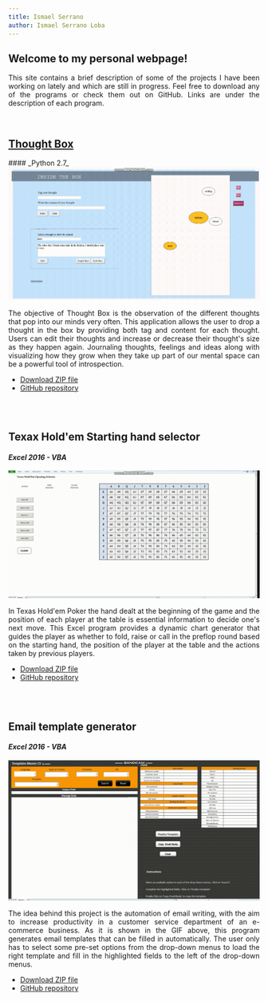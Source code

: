 ```yaml
---
title: Ismael Serrano
author: Ismael Serrano Loba
---
```


<h2><b>Welcome to my personal webpage!</b> </h2>
<p style="text-align:justify;">This site contains a brief description of some of the projects I have been working on lately and which are still in progress. Feel free to download any of the programs or check them out on GitHub. Links are under the description of each program.</p>


<p> <br> </p>
<h2> <ins>Thought Box</ins> </h2>
#### _Python 2.7_


<img src="Gifs/bandicam-2020-06-14-22-51-39-204.gif" alt="Thought_Box">

<p style="text-align:justify;">The objective of Thought Box is the observation of the different thoughts that pop into our minds very often. This application allows the user to drop a thought in the box by providing both tag and content for each thought. Users can edit their thoughts and increase or decrease their thought's size as they happen again. Journaling thoughts, feelings and ideas along with visualizing how they grow when they take up part of our mental space can be a powerful tool of introspection. </p>

- [Download ZIP file](https://github.com/Ismael-Serrano/Thought-Box/archive/master.zip)
- [GitHub repository](https://github.com/Ismael-Serrano/Thought-Box.git) 
<p> <br> <br> </p>

## Texax Hold'em Starting hand selector
#### _Excel 2016 - VBA_


<img src="Gifs/bandicam-2020-06-15-02-47-31-387.gif" alt="Poker_Gif">

<p style="text-align:justify;">In Texas Hold'em Poker the hand dealt at the beginning of the game and the position of each player at the table is essential information  to decide one's next move. This Excel program provides a dynamic chart generator that guides the player as whether to fold, raise or call in the preflop round based on the starting hand, the position of the player at the table and the actions taken by previous players. </p>

- [Download ZIP file](https://github.com/Ismael-Serrano/Texax-Hold-em-Starting-hand-selector/archive/master.zip)
- [GitHub repository](https://github.com/Ismael-Serrano/Texax-Hold-em-Starting-hand-selector.git) 
<p> <br> <br>  </p>

## Email template generator
#### _Excel 2016 - VBA_


<img src="Gifs/bandicam-2020-06-16-16-12-05-044.gif" alt="Template_generator">

<p style="text-align:justify;"> The idea behind this project is the automation of email writing, with the aim to increase productivity in a customer service department of an e-commerce business.  As it is shown in the GIF above, this program generates email templates that can be filled in automatically. The user only has to select some pre-set options from the drop-down menus to load the right template and fill in the highlighted fields to the left of the drop-down menus. </p>

- [Download ZIP file](https://github.com/Ismael-Serrano/Email-template-generator/archive/master.zip)
- [GitHub repository](https://github.com/Ismael-Serrano/Email-template-generator.git)  
 <p> <br> <br> </p>



